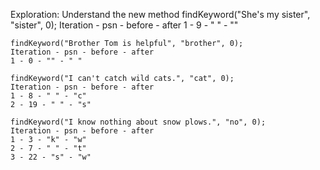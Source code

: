 Exploration: Understand the new method
    findKeyword("She's my sister", "sister", 0);
    Iteration - psn - before - after
    1 - 9 - " " - ""

    findKeyword("Brother Tom is helpful", "brother", 0);
    Iteration - psn - before - after
    1 - 0 - "" - " "
 
    findKeyword("I can't catch wild cats.", "cat", 0);
    Iteration - psn - before - after
    1 - 8 - " " - "c"
    2 - 19 - " " - "s"

    findKeyword("I know nothing about snow plows.", "no", 0);
    Iteration - psn - before - after
    1 - 3 - "k" - "w"
    2 - 7 - " " - "t"
    3 - 22 - "s" - "w"